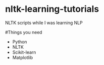 # nltk-learning-tutorials
NLTK scripts while I was learning NLP

#Things you need
* Python
* NLTK
* Scikit-learn
* Matplotlib
